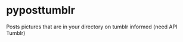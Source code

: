pyposttumblr
============

Posts pictures that are in your directory on tumblr informed (need API Tumblr)
